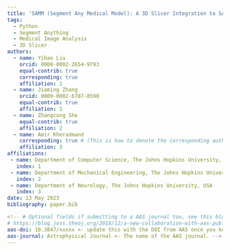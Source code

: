 ```yaml
---
title: 'SAMM (Segment Any Medical Model): A 3D Slicer Integration to SAM'
tags:
  - Python
  - Segment Anything
  - Medical Image Analysis
  - 3D Slicer
authors:
  - name: Yihao Liu
    orcid: 0000-0002-2654-9793
    equal-contrib: true
    corresponding: true
    affiliation: 1
  - name: Jiaming Zhang
    orcid: 0009-0002-6787-8590
    equal-contrib: true
    affiliation: 1
  - name: Zhangcong She
    equal-contrib: true
    affiliation: 2
  - name: Amir Kheradmand
    corresponding: true # (This is how to denote the corresponding author)
    affiliation: 3
affiliations:
 - name: Department of Computer Science, The Johns Hopkins University, USA
   index: 1
 - name: Department of Mechanical Engineering, The Johns Hopkins University, USA
   index: 2
 - name: Department of Neurology, The Johns Hopkins University, USA
   index: 3
date: 13 May 2023
bibliography: paper.bib

<!-- # Optional fields if submitting to a AAS journal too, see this blog post:
# https://blog.joss.theoj.org/2018/12/a-new-collaboration-with-aas-publishing
aas-doi: 10.3847/xxxxx <- update this with the DOI from AAS once you know it.
aas-journal: Astrophysical Journal <- The name of the AAS journal. -->
---
```

